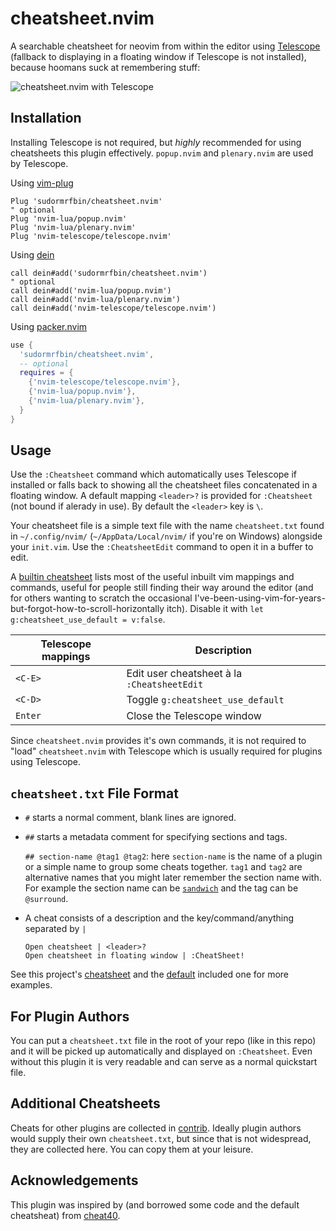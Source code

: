 # cheatsheet.nvim

A searchable cheatsheet for neovim from within the editor using
[Telescope](https://github.com/nvim-telescope/telescope.nvim)
(fallback to displaying in a floating window if Telescope is not
installed), because hoomans suck at remembering stuff:

![cheatsheet.nvim with Telescope](https://user-images.githubusercontent.com/23398472/120632733-e6191f80-c486-11eb-90d6-e26bacf83c20.png)

## Installation

Installing Telescope is not required, but *highly* recommended for
using cheatsheets this plugin effectively. `popup.nvim` and `plenary.nvim`
are used by Telescope.

Using [vim-plug](https://github.com/junegunn/vim-plug)

```viml
Plug 'sudormrfbin/cheatsheet.nvim'
" optional
Plug 'nvim-lua/popup.nvim'
Plug 'nvim-lua/plenary.nvim'
Plug 'nvim-telescope/telescope.nvim'
```

Using [dein](https://github.com/Shougo/dein.vim)

```viml
call dein#add('sudormrfbin/cheatsheet.nvim')
" optional
call dein#add('nvim-lua/popup.nvim')
call dein#add('nvim-lua/plenary.nvim')
call dein#add('nvim-telescope/telescope.nvim')
```
Using [packer.nvim](https://github.com/wbthomason/packer.nvim)

```lua
use {
  'sudormrfbin/cheatsheet.nvim',
  -- optional
  requires = {
    {'nvim-telescope/telescope.nvim'},
    {'nvim-lua/popup.nvim'},
    {'nvim-lua/plenary.nvim'},
  }
}
```

## Usage

Use the `:Cheatsheet` command which automatically uses Telescope if installed
or falls back to showing all the cheatsheet files concatenated in a floating
window. A default mapping `<leader>?` is provided for `:Cheatsheet` 
(not bound if alerady in use). By default the `<leader>` key is `\`.

Your cheatsheet file is a simple text file with the name `cheatsheet.txt` found in
`~/.config/nvim/` (`~/AppData/Local/nvim/` if you're on Windows) alongside your
`init.vim`. Use the `:CheatsheetEdit` command to open it in a buffer to edit.

A [builtin cheatsheet](./doc/cheatsheet-default.txt) lists most of the useful inbuilt vim mappings and commands,
useful for people still finding their way around the editor (and for others
wanting to scratch the occasional I've-been-using-vim-for-years-but-forgot-how-to-scroll-horizontally
itch). Disable it with `let g:cheatsheet_use_default = v:false`.

| Telescope mappings | Description                                 |
| ---                | ---                                         |
| `<C-E>`            | Edit user cheatsheet à la `:CheatsheetEdit` |
| `<C-D>`            | Toggle `g:cheatsheet_use_default`           |
| `Enter`            | Close the Telescope window                  |

Since `cheatsheet.nvim` provides it's own commands,  it is not required to
"load" `cheatsheet.nvim` with Telescope which is usually required for plugins
using Telescope.

## `cheatsheet.txt` File Format

- `#` starts a normal comment, blank lines are ignored.
- `##` starts a metadata comment for specifying sections and tags.

    `## section-name @tag1 @tag2`: here `section-name` is the name of a plugin
    or a simple name to group some cheats together. `tag1` and `tag2` are alternative
    names that you might later remember the section name with. For example the section
    name can be [`sandwich`](https://github.com/machakann/vim-sandwich) and the tag
    can be `@surround`.

- A cheat consists of a description and the key/command/anything separated by `|`

    ```
    Open cheatsheet | <leader>?
    Open cheatsheet in floating window | :CheatSheet!
    ```

See this project's [cheatsheet](./cheatsheet.txt) and the
[default](./doc/cheatsheet-default.txt) included one for more examples.

## For Plugin Authors

You can put a `cheatsheet.txt` file in the root of your repo (like in this repo)
and it will be picked up automatically and displayed on `:Cheatsheet`. Even without
this plugin it is very readable and can serve as a normal quickstart file.

## Additional Cheatsheets

Cheats for other plugins are collected in [contrib](./contrib/cheatsheet.txt). Ideally
plugin authors would supply their own `cheatsheet.txt`, but since that
is not widespread, they are collected here. You can copy them at your
leisure.

## Acknowledgements

This plugin was inspired by (and borrowed some code and the default cheatsheat)
from [cheat40](https://github.com/lifepillar/vim-cheat40).
